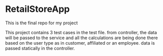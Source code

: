 # RetailStoreApp
This is the final repo for my project

This project contains 3 test cases in the test file.
from controller, the data will be passed to the service and all the calculations are being done there based on the user type as in customer, affiliated or an employee.
data is passed statically in the controller.

